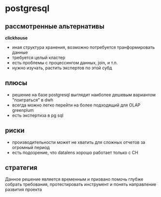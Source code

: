 # postgresql

## рассмотренные альтернативы

**clickhouse**
 - иная структура хранения, возможно потребуется транформировать данные
 - требуется целый кластер
 - есть проблемы с процессингом данных, join, и т.п.
 - нужно изучать, растить экспертов по этой субд

## плюсы 

 * решение на базе postgresql выглядит наиболее дешевым вариантом "поиграться" в dwh
 * всегда можно легко перейти на более подходящий для OLAP greenplum
 * есть экспертиза в pg sql

## риски

 * производительности может не хватить для сложных отчетов за огромный период
 * есть подозрение, что datalens хорошо работает только с CH

## стратегия

Данное решение является временным и призвано помочь глубже собрать требования, протестировать инструмент и понять направление развития проекта
